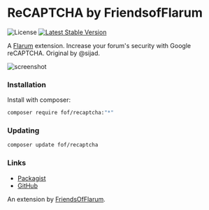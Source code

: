 # ReCAPTCHA by FriendsofFlarum

![License](https://img.shields.io/badge/license-MIT-blue.svg) [![Latest Stable Version](https://img.shields.io/packagist/v/fof/recaptcha.svg)](https://packagist.org/packages/fof/recaptcha)

A [Flarum](http://flarum.org) extension. Increase your forum's security with Google reCAPTCHA. Original by @sijad.

![screenshot](https://cloud.githubusercontent.com/assets/7693001/18271535/dab94c62-7447-11e6-830f-786b37f4f967.png)

### Installation

Install with composer:

```sh
composer require fof/recaptcha:"*"
```

### Updating

```sh
composer update fof/recaptcha
```

### Links   

- [Packagist](https://packagist.org/packages/fof/recaptcha)
- [GitHub](https://github.com/FriendsOfFlarum/recaptcha)

An extension by [FriendsOfFlarum](https://github.com/FriendsOfFlarum).

